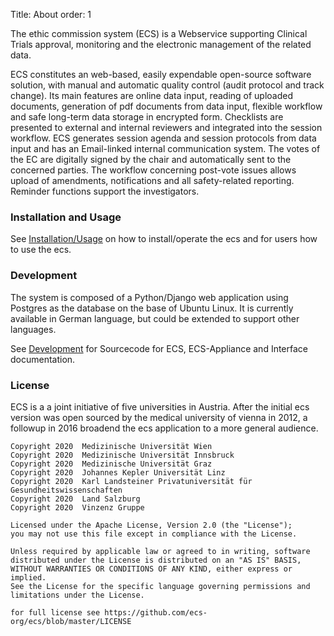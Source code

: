 Title: About
order: 1

The ethic commission system (ECS) is a Webservice supporting Clinical Trials approval, monitoring and the electronic management of the related data.

ECS constitutes an web-based, easily expendable open-source software solution, with manual and automatic quality control (audit protocol and track change). Its main features are online data input, reading of uploaded documents, generation of pdf documents from data input, flexible workflow and safe long-term data storage in encrypted form. Checklists are presented to external and internal reviewers and integrated into the session workflow. ECS generates session agenda and session protocols from data input and has an Email-linked internal communication system. The votes of the EC are digitally signed by the chair and automatically sent to the concerned parties. The workflow concerning post-vote issues allows upload of amendments, notifications and all safety-related reporting. Reminder functions support the investigators.

### Installation and Usage

See [Installation/Usage](installationusage.html) on how to install/operate the ecs and for users how to use the ecs.

### Development

The system is composed of a Python/Django web application using Postgres as the database on the base of Ubuntu Linux. It is currently available in German language, but could be extended to support other languages.

See [Development](development.html) for Sourcecode for ECS, ECS-Appliance and Interface documentation.

### License

ECS is a a joint initiative of five universities in Austria.
After the initial ecs version was open sourced by the medical university of vienna in 2012,
a followup in 2016 broadend the ecs application to a more general audience.

```
Copyright 2020  Medizinische Universität Wien
Copyright 2020  Medizinische Universität Innsbruck
Copyright 2020  Medizinische Universität Graz
Copyright 2020  Johannes Kepler Universität Linz
Copyright 2020  Karl Landsteiner Privatuniversität für Gesundheitswissenschaften
Copyright 2020  Land Salzburg
Copyright 2020  Vinzenz Gruppe

Licensed under the Apache License, Version 2.0 (the "License");
you may not use this file except in compliance with the License.

Unless required by applicable law or agreed to in writing, software
distributed under the License is distributed on an "AS IS" BASIS,
WITHOUT WARRANTIES OR CONDITIONS OF ANY KIND, either express or implied.
See the License for the specific language governing permissions and
limitations under the License.

for full license see https://github.com/ecs-org/ecs/blob/master/LICENSE

```
